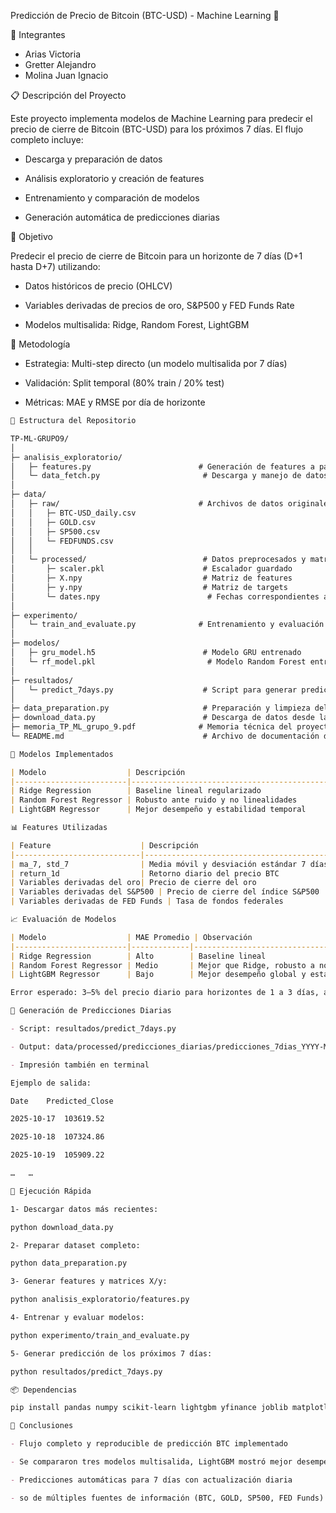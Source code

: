 Predicción de Precio de Bitcoin (BTC-USD) - Machine Learning 🚀

👥 Integrantes

- Arias Victoria  
- Gretter Alejandro  
- Molina Juan Ignacio

📋 Descripción del Proyecto

Este proyecto implementa modelos de Machine Learning para predecir el precio de cierre de Bitcoin (BTC-USD) para los próximos 7 días. El flujo completo incluye:

- Descarga y preparación de datos

- Análisis exploratorio y creación de features

- Entrenamiento y comparación de modelos

- Generación automática de predicciones diarias

🎯 Objetivo

Predecir el precio de cierre de Bitcoin para un horizonte de 7 días (D+1 hasta D+7) utilizando:

- Datos históricos de precio (OHLCV)

- Variables derivadas de precios de oro, S&P500 y FED Funds Rate

- Modelos multisalida: Ridge, Random Forest, LightGBM

🧪 Metodología

- Estrategia: Multi-step directo (un modelo multisalida por 7 días)

- Validación: Split temporal (80% train / 20% test)

- Métricas: MAE y RMSE por día de horizonte

```markdown
📁 Estructura del Repositorio

TP-ML-GRUPO9/
│
├─ analisis_exploratorio/
│   ├─ features.py                        # Generación de features a partir del dataset procesado
│   └─ data_fetch.py                       # Descarga y manejo de datos crudos
│
├─ data/
│   ├─ raw/                               # Archivos de datos originales
│   │   ├─ BTC-USD_daily.csv
│   │   ├─ GOLD.csv
│   │   ├─ SP500.csv
│   │   └─ FEDFUNDS.csv
│   │
│   └─ processed/                          # Datos preprocesados y matrices para entrenamiento
│       ├─ scaler.pkl                      # Escalador guardado
│       ├─ X.npy                           # Matriz de features
│       ├─ y.npy                           # Matriz de targets
│       └─ dates.npy                        # Fechas correspondientes a cada registro
│
├─ experimento/
│   └─ train_and_evaluate.py              # Entrenamiento y evaluación de modelos
│
├─ modelos/
│   ├─ gru_model.h5                        # Modelo GRU entrenado
│   └─ rf_model.pkl                         # Modelo Random Forest entrenado
│
├─ resultados/
│   └─ predict_7days.py                    # Script para generar predicciones para los próximos 7 días
│
├─ data_preparation.py                     # Preparación y limpieza del dataset completo
├─ download_data.py                        # Descarga de datos desde las fuentes originales
├─ memoria_TP_ML_grupo_9.pdf              # Memoria técnica del proyecto
└─ README.md                               # Archivo de documentación del repositorio

🔬 Modelos Implementados

| Modelo                  | Descripción                                |
|-------------------------|--------------------------------------------|
| Ridge Regression        | Baseline lineal regularizado               |
| Random Forest Regressor | Robusto ante ruido y no linealidades       |
| LightGBM Regressor      | Mejor desempeño y estabilidad temporal     |

📊 Features Utilizadas

| Feature                    | Descripción                                |
|----------------------------|--------------------------------------------|
| ma_7, std_7                | Media móvil y desviación estándar 7 días   |
| return_1d                  | Retorno diario del precio BTC              |
| Variables derivadas del oro| Precio de cierre del oro                    |
| Variables derivadas del S&P500 | Precio de cierre del índice S&P500     |
| Variables derivadas de FED Funds | Tasa de fondos federales             |

📈 Evaluación de Modelos

| Modelo                  | MAE Promedio | Observación                                   |
|-------------------------|-------------|-----------------------------------------------|
| Ridge Regression        | Alto        | Baseline lineal                               |
| Random Forest Regressor | Medio       | Mejor que Ridge, robusto a no linealidades   |
| LightGBM Regressor      | Bajo        | Mejor desempeño global y estabilidad temporal|

Error esperado: 3–5% del precio diario para horizontes de 1 a 3 días, aumentando hacia el día 7.

💾 Generación de Predicciones Diarias

- Script: resultados/predict_7days.py

- Output: data/processed/predicciones_diarias/predicciones_7dias_YYYY-MM-DD.csv

- Impresión también en terminal

Ejemplo de salida:

Date	Predicted_Close

2025-10-17	103619.52

2025-10-18	107324.86

2025-10-19	105909.22

…	…

🚀 Ejecución Rápida

1- Descargar datos más recientes:

python download_data.py

2- Preparar dataset completo:

python data_preparation.py

3- Generar features y matrices X/y:

python analisis_exploratorio/features.py

4- Entrenar y evaluar modelos:

python experimento/train_and_evaluate.py

5- Generar predicción de los próximos 7 días:

python resultados/predict_7days.py

📦 Dependencias

pip install pandas numpy scikit-learn lightgbm yfinance joblib matplotlib

📝 Conclusiones

- Flujo completo y reproducible de predicción BTC implementado

- Se compararon tres modelos multisalida, LightGBM mostró mejor desempeño

- Predicciones automáticas para 7 días con actualización diaria

- so de múltiples fuentes de información (BTC, GOLD, SP500, FED Funds)